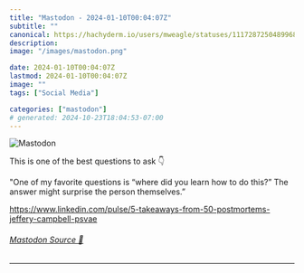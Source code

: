 ```yaml
---
title: "Mastodon - 2024-01-10T00:04:07Z"
subtitle: ""
canonical: https://hachyderm.io/users/mweagle/statuses/111728725048996816
description:
image: "/images/mastodon.png"

date: 2024-01-10T00:04:07Z
lastmod: 2024-01-10T00:04:07Z
image: ""
tags: ["Social Media"]

categories: ["mastodon"]
# generated: 2024-10-23T18:04:53-07:00
---
```

![Mastodon](/images/mastodon.png)

<p>This is one of the best questions to ask 👇</p><p>&quot;One of my favorite questions is “where did you learn how to do this?” The answer might surprise the person themselves.”</p><p><a href="https://www.linkedin.com/pulse/5-takeaways-from-50-postmortems-jeffery-campbell-psvae" target="_blank" rel="nofollow noopener noreferrer" translate="no"><span class="invisible">https://www.</span><span class="ellipsis">linkedin.com/pulse/5-takeaways</span><span class="invisible">-from-50-postmortems-jeffery-campbell-psvae</span></a></p>


###### [Mastodon Source 🐘](https://hachyderm.io/@mweagle/111728725048996816)

___
